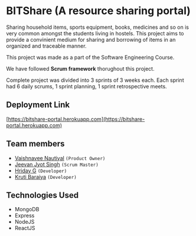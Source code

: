 # BITShare (A resource sharing portal)

Sharing household items, sports equipment, books, medicines and so on is very common amongst the students living in hostels. 
This project aims to provide a convinient medium for sharing and borrowing of items in an organized and traceable manner.



This project was made as a part of the Software Engineering Course.

We have followed **Scrum framework** thorughout this project. 

Complete project was divided into 3 sprints of 3 weeks each. Each sprint had 6 daily scrums, 1 sprint planning, 1 sprint retrospective meets.

## Deployment Link
[https://bitshare-portal.herokuapp.com](https://bitshare-portal.herokuapp.com)

## Team members
* [Vaishnavee Nautiyal](https://github.com/nautivaish) `(Product Owner)`
* [Jeevan Jyot Singh](https://github.com/21jjsk) `(Scrum Master)`
* [Hriday G](https://github.com/the-hyp0cr1t3) `(Developer)`
* [Kruti Baraiya](https://github.com/krutibaraiya) `(Developer)`

## Technologies Used

* MongoDB
* Express
* NodeJS
* ReactJS

